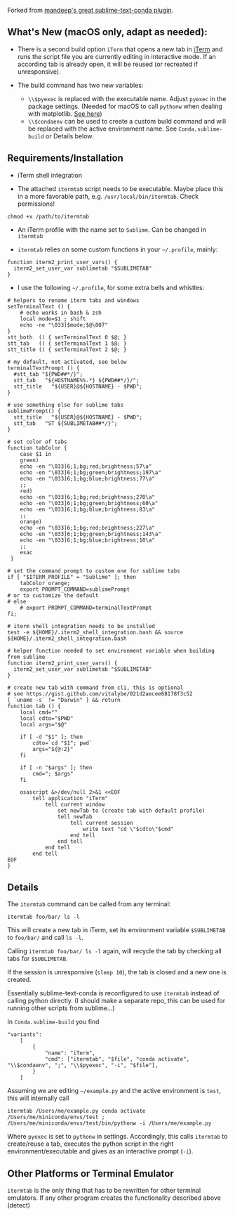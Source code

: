 Forked from [mandeep's great sublime-text-conda plugin](https://github.com/mandeep/sublime-text-conda/).

## What's New (macOS only, adapt as needed):

* There is a second build option `iTerm` that opens a new tab in [iTerm](https://www.iterm2.com/) and runs the script file you are currently editing in interactive mode. If an according tab is already open, it will be reused (or recreated if unresponsive).

* The build command has two new variables:
    - `\\$pyexec` is replaced with the executable name. Adjust `pyexec` in the package settings. (Needed for macOS to call `pythonw` when dealing with matplotlib. [See here](https://matplotlib.org/faq/osx_framework.html))
    - `\\$condaenv` can be used to create a custom build command and will be replaced with the active environment name. See `Conda.sublime-build` or Details below.

## Requirements/Installation

* iTerm shell integration

* The attached `itermtab` script needs to be executable. Maybe place this in a more favorable path, e.g. `/usr/local/bin/itermtab`. Check permissions!
```
chmod +x /path/to/itermtab
```

* An iTerm profile with the name set to `Sublime`. Can be changed in `itermtab`

* `itermtab` relies on some custom functions in your `~/.profile`, mainly:
```
function iterm2_print_user_vars() {
  iterm2_set_user_var sublimetab "$SUBLIMETAB"
}
```

* I use the following `~/.profile`, for some extra bells and whistles:
```
# helpers to rename iterm tabs and windows
setTerminalText () {
    # echo works in bash & zsh
    local mode=$1 ; shift
    echo -ne "\033]$mode;$@\007"
}
stt_both  () { setTerminalText 0 $@; }
stt_tab   () { setTerminalText 1 $@; }
stt_title () { setTerminalText 2 $@; }

# my default, not activated, see below
terminalTextPrompt () {
  #stt_tab "${PWD##*/}";
  stt_tab   "${HOSTNAME%%.*} ${PWD##*/}/";
  stt_title   "${USER}@${HOSTNAME} - $PWD";
}

# use something else for sublime tabs
sublimePrompt() {
  stt_title   "${USER}@${HOSTNAME} - $PWD";
  stt_tab   "ST ${SUBLIMETAB##*/}";
}

# set color of tabs
function tabColor {
    case $1 in
    green)
    echo -en "\033]6;1;bg;red;brightness;57\a"
    echo -en "\033]6;1;bg;green;brightness;197\a"
    echo -en "\033]6;1;bg;blue;brightness;77\a"
    ;;
    red)
    echo -en "\033]6;1;bg;red;brightness;270\a"
    echo -en "\033]6;1;bg;green;brightness;60\a"
    echo -en "\033]6;1;bg;blue;brightness;83\a"
    ;;
    orange)
    echo -en "\033]6;1;bg;red;brightness;227\a"
    echo -en "\033]6;1;bg;green;brightness;143\a"
    echo -en "\033]6;1;bg;blue;brightness;10\a"
    ;;
    esac
 }

# set the command prompt to custom one for sublime tabs
if [ "$ITERM_PROFILE" = "Sublime" ]; then
    tabColor orange;
    export PROMPT_COMMAND=sublimePrompt
# or to customize the default
# else
    # export PROMPT_COMMAND=terminalTextPrompt
fi;

# iterm shell integration needs to be installed
test -e ${HOME}/.iterm2_shell_integration.bash && source ${HOME}/.iterm2_shell_integration.bash

# helper function needed to set environment variable when building from sublime
function iterm2_print_user_vars() {
  iterm2_set_user_var sublimetab "$SUBLIMETAB"
}

# create new tab with command from cli, this is optional
# see https://gist.github.com/vitalybe/021d2aecee68178f3c52
[ `uname -s` != "Darwin" ] && return
function tab () {
    local cmd=""
    local cdto="$PWD"
    local args="$@"

    if [ -d "$1" ]; then
        cdto=`cd "$1"; pwd`
        args="${@:2}"
    fi

    if [ -n "$args" ]; then
        cmd="; $args"
    fi

    osascript &>/dev/null 2>&1 <<EOF
        tell application "iTerm"
            tell current window
                set newTab to (create tab with default profile)
                tell newTab
                    tell current session
                        write text "cd \"$cdto\"$cmd"
                    end tell
                end tell
            end tell
        end tell
EOF
}
```

## Details

The `itermtab` command can be called from any terminal:
```
itermtab foo/bar/ ls -l
```
This will create a new tab in iTerm, set its environment variable `$SUBLIMETAB` to `foo/bar/` and call `ls -l`.

Calling `itermtab foo/bar/ ls -l` again, will recycle the tab by checking all tabs for `$SUBLIMETAB`.

If the session is unresponsive (`sleep 10`), the tab is closed and a new one is created.

Essentially sublime-text-conda is reconfigured to use `itermtab` instead of calling python directly.
(I should make a separate repo, this can be used for running other scripts from sublime...)

In `Conda.sublime-build` you find

```
"variants":
    [
        {
            "name": "iTerm",
            "cmd": ["itermtab", "$file", "conda activate", "\\$condaenv", ";", "\\$pyexec", "-i", "$file"],
        }
    ]
```

Assuming we are editing `~/example.py` and the active environment is `test`, this will internally call
```
itermtab /Users/me/example.py conda activate /Users/me/miniconda/envs/test ; /Users/me/miniconda/envs/test/bin/pythonw -i /Users/me/example.py
```

Where `pyexec` is set to `pythonw` in settings. Accordingly, this calls `itermtab` to create/reuse a tab, executes the python script in the right environment/executable and gives as an interactive prompt (`-i`).


## Other Platforms or Terminal Emulator

`itermtab` is the only thing that has to be rewritten for other terminal emulators. If any other program creates the functionality described above (detect)


